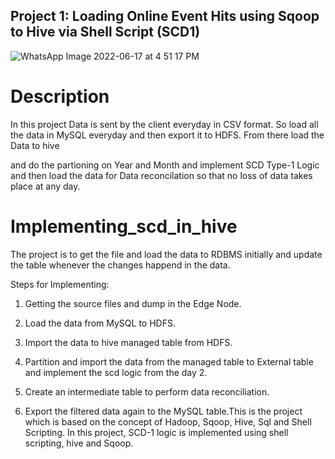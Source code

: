 ## Project 1: Loading Online Event Hits using Sqoop to Hive via Shell Script (SCD1)        
          


        
        
          
        
        
          
![WhatsApp Image 2022-06-17 at 4 51 17 PM](https://user-images.githubusercontent.com/107996709/175804497-a4308378-82fb-49bd-b51d-31200a566e77.jpeg)
        
        
          
# Description
        
        
          


        
        
          
In this project Data is sent by the client everyday in CSV format. So load all the data in MySQL everyday and then export it to HDFS. From there load the Data to hive
        
        
          
and do the partioning on Year and Month and implement SCD Type-1 Logic and then load the data for Data reconcilation so that no loss of data takes place at any day.
        
        
          


        
        
          


        
        
          
# Implementing_scd_in_hive
        
        
          
The project is to get the file and load the data to RDBMS initially and update the table whenever the changes happend in the data.
        
        
          
Steps for Implementing:
        
        
          
1. Getting the source files and dump in the Edge Node.
        
        
          
2. Load the data from MySQL to HDFS.
        
        
          
3. Import the data to hive managed table from HDFS.
        
        
          
4. Partition and import the data from the managed table to External table and implement the scd logic from the day 2.
        
        
          
5. Create an intermediate table to perform data reconciliation.
        
        
          
6. Export the filtered data again to the MySQL table.This is the project which is based on the concept of Hadoop, Sqoop, Hive, Sql and Shell Scripting. In this project, SCD-1 logic is implemented using shell scripting, hive and Sqoop.
        
        
          
